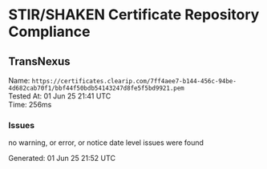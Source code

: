 # STIR/SHAKEN Certificate Repository Compliance

## TransNexus

Name: `https://certificates.clearip.com/7ff4aee7-b144-456c-94be-4d682cab70f1/bbf44f50bdb54143247d8fe5f5bd9921.pem`\
Tested At: 01 Jun 25 21:41 UTC\
Time: 256ms

### Issues

no warning, or error, or notice date level issues were found

Generated: 01 Jun 25 21:52 UTC